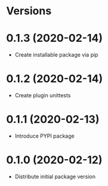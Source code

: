 Versions
========

0.1.3 (2020-02-14)
========
- Create installable package via pip

0.1.2 (2020-02-14)
========
- Create plugin unittests

0.1.1 (2020-02-13)
========
- Introduce PYPI package

0.1.0 (2020-02-12)
========
- Distribute initial package version
